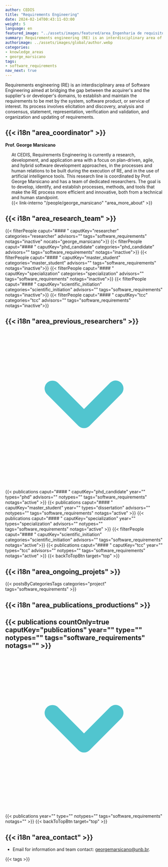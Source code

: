 ```yaml
---
author: CEDIS
title: "Requirements Engineering"
date: 2024-02-14T00:43:11-03:00
weight: 5
language: en
featured_image: "../assets/images/featured/area_Engenharia de requisitos.png"
summary: Requirements engineering (RE) is an interdisciplinary area of Software Engineering aimed at bridging the gap between the acquirer's and the supplier's or developer's domains.
authorimage: ../assets/images/global/author.webp
categories:
- knowledge_areas
- george_marsicano
tags: 
- software_requirements
nav_next: true
---
```

<div id="top"></div>

Requirements engineering (RE) is an interdisciplinary area of Software Engineering aimed at bridging the gap between the acquirer's and the supplier's or developer's domains, to establish and maintain the requirements to be met by the system, software product, or service of interest. Its process involves elicitation and discovery, analysis and consensus, statement, representation, verification and validation, and organization and updating of requirements.

## {{< i18n "area_coordinator" >}}
**Prof. George Marsicano**
<div style="margin-left: 20px;">
At CEDIS, Requirements Engineering is currently a research, development, and application area with a focus on plan-driven, agile, and hybrid software development approaches, in the processes and human relations to be built during the execution of RE, and in the use of artificial intelligence tools. This research line is coordinated by Prof. George Marsicano and has a team of dedicated researchers. The goal is to develop, identify, and establish processes, methods, and tools that make the RE process more efficient and innovative, both from a technical and human standpoint.
<br>
{{< link-interno "/people/george_marsicano" "area_more_about" >}}
</div>

## {{< i18n "area_research_team" >}}

{{< filterPeople caput="#### " caputKey="researcher" categories="researcher" advisors="" tags="software_requirements" notags="inactive" nocats="george_marsicano">}}
{{< filterPeople caput="#### " caputKey="phd_candidate" categories="phd_candidate" advisors="" tags="software_requirements" notags="inactive">}}
{{< filterPeople caput="#### " caputKey="master_student" categories="master_student" advisors="" tags="software_requirements" notags="inactive">}}
{{< filterPeople caput="#### " caputKey="specialization" categories="specialization" advisors="" tags="software_requirements" notags="inactive">}}
{{< filterPeople caput="#### " caputKey="scientific_initiation" categories="scientific_initiation" advisors="" tags="software_requirements" notags="inactive">}}
{{< filterPeople caput="#### " caputKey="tcc" categories="tcc" advisors="" tags="software_requirements" notags="inactive">}}

<div id="previous-collaborators" x-data="{ showPrevious: false }">
    <h2 id="former-collaborators-title" @click="showPrevious = !showPrevious" class="text-xl font-bold mb-2 cursor-pointer flex items-center text-primary-900">
      {{< i18n "area_previous_researchers" >}}
      <svg :class="{'rotate-0': !showPrevious, 'rotate-180': showPrevious}" class="ml-2 h-5 w-5 transform transition-transform duration-200" xmlns="http://www.w3.org/2000/svg" viewBox="0 0 20 20" fill="#51C5CF"><path fill-rule="evenodd" d="M5.293 7.293a1 1 0 011.414 0L10 10.586l3.293-3.293a1 1 0 111.414 1.414l-4 4a1 1 0 01-1.414 0l-4-4a1 1 0 010-1.414z" clip-rule="evenodd" /></svg>
    </h2>
    <div x-show="showPrevious" x-cloak>
    {{< publications caput="#### " caputKey="phd_candidate"  year="" types="phd" advisors="" notypes="" tags="software_requirements" notags="active" >}}
    {{< publications caput="#### " caputKey="master_student" year="" types="dissertation" advisors="" notypes="" tags="software_requirements" notags="active" >}}
    {{< publications caput="#### " caputKey="specialization" year="" types="specialization" advisors="" notypes="" tags="software_requirements" notags="active" >}}
    {{< filterPeople caput="#### " caputKey="scientific_initiation" categories="scientific_initiation" advisors="" tags="software_requirements" notags="active">}}
    {{< publications caput="#### " caputKey="tcc" year="" types="tcc" advisors="" notypes="" tags="software_requirements" notags="active" >}}
    {{< backToTopBtn target="top" >}}
    </div>
  </div>

## {{< i18n "area_ongoing_projets" >}}

{{< postsByCategoriesTags categories="project" tags="software_requirements" >}}


## {{< i18n "area_publications_productions" >}}

<div id="npublications-section" x-data="{ showPublications: false }">
    <h2 id="npublications-title" @click="showPublications = !showPublications" class="text-xl font-bold mb-2 cursor-pointer flex items-center text-primary-900">
      {{< publications countOnly=true caputKey="publications" year="" type="" notypes="" tags="software_requirements" notags="" >}}
      <svg :class="{'rotate-0': !showPublications, 'rotate-180': showPublications}" class="ml-2 h-5 w-5 transform transition-transform duration-200" xmlns="http://www.w3.org/2000/svg" viewBox="0 0 20 20" fill="#51C5CF"><path fill-rule="evenodd" d="M5.293 7.293a1 1 0 011.414 0L10 10.586l3.293-3.293a1 1 0 111.414 1.414l-4 4a1 1 0 01-1.414 0l-4-4a1 1 0 010-1.414z" clip-rule="evenodd" /></svg>
    </h2>
    <div x-show="showPublications" x-cloak>
      {{< publications year="" type="" notypes="" tags="software_requirements" notags="" >}} 
      {{< backToTopBtn target="top" >}}
    </div>
</div>

## {{< i18n "area_contact" >}}
- Email for information and team contact: [georgemarsicano@unb.br](mailto:georgemarsicano@unb.br).

{{< tags >}}